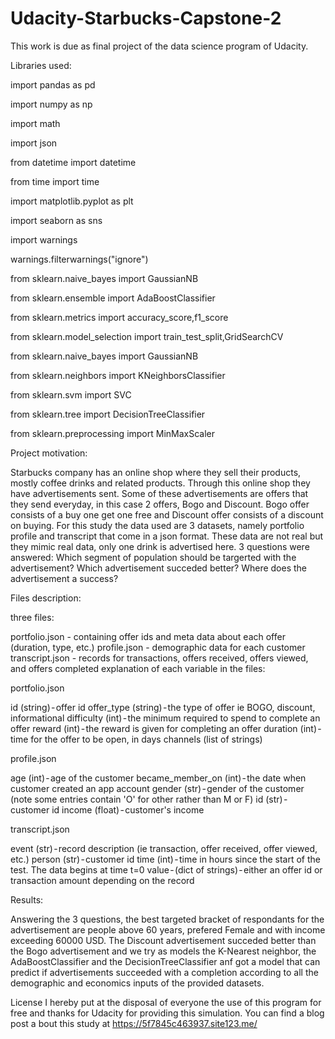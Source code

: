 # Udacity-Starbucks-Capstone-2
This work is due as final project of the data science program of Udacity.

Libraries used:

import pandas as pd

import numpy as np

import math

import json

from datetime import datetime

from time import time

import matplotlib.pyplot as plt

import seaborn as sns

import warnings

warnings.filterwarnings("ignore")

from sklearn.naive_bayes import GaussianNB

from sklearn.ensemble import AdaBoostClassifier

from sklearn.metrics import accuracy_score,f1_score

from sklearn.model_selection import train_test_split,GridSearchCV

from sklearn.naive_bayes import GaussianNB

from sklearn.neighbors import KNeighborsClassifier

from sklearn.svm import SVC

from sklearn.tree import DecisionTreeClassifier

from sklearn.preprocessing import MinMaxScaler

Project motivation:

Starbucks company has an online shop where they sell their products, mostly coffee drinks and related products. Through this online shop they have advertisements sent. Some of these advertisements are offers that they send everyday, in this case 2 offers, Bogo and Discount. Bogo offer consists of a buy one get one free and Discount offer consists of a discount on buying.
For this study the data used are 3 datasets, namely portfolio profile and transcript that come in a json format. These data are not real but they mimic real data, only one drink is advertised here.
3 questions were answered:
Which segment of population should be targerted with the advertisement?
Which advertisement succeded better?
Where does the advertisement a success?

Files description:

three files:

portfolio.json - containing offer ids and meta data about each offer (duration, type, etc.)
profile.json - demographic data for each customer
transcript.json - records for transactions, offers received, offers viewed, and offers completed
explanation of each variable in the files:

portfolio.json

id (string) - offer id
offer_type (string) - the type of offer ie BOGO, discount, informational
difficulty (int) - the minimum required to spend to complete an offer
reward (int) - the reward is given for completing an offer
duration (int) - time for the offer to be open, in days
channels (list of strings)

profile.json

age (int) - age of the customer
became_member_on (int) - the date when customer created an app account
gender (str) - gender of the customer (note some entries contain 'O' for other rather than M or F)
id (str) - customer id
income (float) - customer's income

transcript.json

event (str) - record description (ie transaction, offer received, offer viewed, etc.)
person (str) - customer id
time (int) - time in hours since the start of the test. The data begins at time t=0
value - (dict of strings) - either an offer id or transaction amount depending on the record

Results:

Answering the 3 questions, the best targeted bracket of respondants for the advertisement are people above 60 years, prefered Female and with income exceeding 60000 USD. The Discount advertisement succeded better than the Bogo advertisement and we try as models the K-Nearest neighbor, the AdaBoostClassifier and the DecisionTreeClassifier anf got a model that can predict if advertisements succeeded with a completion according to all the demographic and economics inputs of the provided datasets.

License I hereby put at the disposal of everyone the use of this program for free and thanks for Udacity for providing this simulation.
You can find a blog post a bout this study at
https://5f7845c463937.site123.me/
